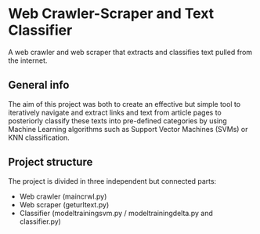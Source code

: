 # Web Crawler-Scraper and Text Classifier
A web crawler and web scraper that extracts and classifies text pulled from the internet.

## General info
The aim of this project was both to create an effective but simple tool to iteratively navigate and extract links and text from article pages to posteriorly classify these texts into pre-defined categories by using Machine Learning algorithms such as Support Vector Machines (SVMs) or KNN classification.

## Project structure

The project is divided in three independent but connected parts:

- Web crawler (maincrwl.py)
- Web scraper (geturltext.py)
- Classifier (modeltrainingsvm.py / modeltrainingdelta.py and classifier.py)
